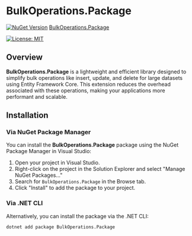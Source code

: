 # BulkOperations.Package

[![NuGet Version](https://img.shields.io/nuget/v/BulkOperations.Extensions.svg?style=flat)](https://www.nuget.org/packages/BulkOperations.Package)
[BulkOperations.Package](https://www.nuget.org/packages/BulkOperations.Package)

[![License: MIT](https://img.shields.io/badge/License-MIT-yellow.svg)](https://opensource.org/licenses/MIT)

## Overview

**BulkOperations.Package** is a lightweight and efficient library designed to simplify bulk operations like insert, update, and delete for large datasets using Entity Framework Core. This extension reduces the overhead associated with these operations, making your applications more performant and scalable.

## Installation

### Via NuGet Package Manager

You can install the **BulkOperations.Package** package using the NuGet Package Manager in Visual Studio:

1. Open your project in Visual Studio.
2. Right-click on the project in the Solution Explorer and select "Manage NuGet Packages..."
3. Search for `BulkOperations.Package` in the Browse tab.
4. Click "Install" to add the package to your project.

### Via .NET CLI

Alternatively, you can install the package via the .NET CLI:

```bash
dotnet add package BulkOperations.Package
